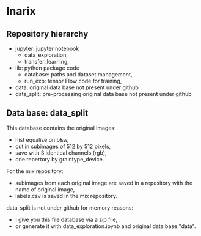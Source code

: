# Inarix

## Repository hierarchy
* jupyter: jupyter notebook
	* data_exploration,
	* transfer_learning,
* lib: python package code
    * database: paths and dataset management,
    * run_exp: tensor Flow code for training,
* data: original data base not present under github
* data_split: pre-processing original data base not present under github

## Data base: data_split
This database contains the original images:
* hist equalize on b&w,
* cut in subimages of 512 by 512 pixels,
* save with 3 identical channels (rgb),
* one repertory by graintype_device.

For the mix repository:
* subimages from each original image are saved in a repository with the name of original image,
* labels.csv is saved in the mix repository.

data_split is not under github for memory reasons:
* I give you this file database via a zip file,
* or generate it with data_exploration.ipynb and original data base "data".

